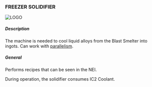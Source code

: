 ### FREEZER SOLIDIFIER

![LOGO](https://raw.githubusercontent.com/GT-IMPACT/impact-front/main/public/media/gregtech/ParFrezSolid.png)

##### Description

The machine is needed to cool liquid alloys from the Blast Smelter into ingots. Can work with [parallelism](/mechanics#parallelism).

##### General

Performs recipes that can be seen in the NEI.

During operation, the solidifier consumes IC2 Coolant.
